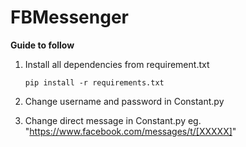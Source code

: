 # FBMessenger

**Guide to follow**
1. Install all dependencies from requirement.txt

    ```pip install -r requirements.txt```
 
2. Change username and password in Constant.py
3. Change direct message in Constant.py eg. "https://www.facebook.com/messages/t/[XXXXX]"

